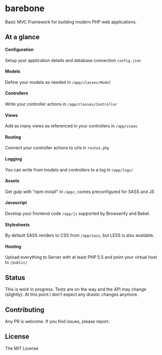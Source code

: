 # barebone

Basic MVC Framework for building modern PHP web applications.


## At a glance

#### Configuration

Setup your application details and database connection `config.json`

#### Models

Define your models as needed in `/app/classes/Model`

#### Controllers

Write your controller actions in `/app/classes/Controller`

#### Views

Add as many views as referenced in your controllers in `/app/views`

#### Routing

Connect your controller actions to urls in `routes.php`

#### Logging

You can write from models and controllers to a log in `/app/logs/`

#### Assets

Get gulp with "npm install" in `/app/`, comes preconfigured for SASS and JS

#### Javascript

Develop your frontend code `/app/js` supported by Browserify and Babel. 

#### Stylesheets

By default SASS renders to CSS from `/app/sass`, but LESS is also available.

#### Hosting

Upload everything to Server with at least PHP 5.5 and point your virtual host to `/public/`

## Status

This is work in progress. Tests are on the way and the API may change (slightly).
At this point i don't expect any drastic changes anymore.

## Contributing

Any PR is welcome. If you find issues, please report.

## License 

The MIT License

